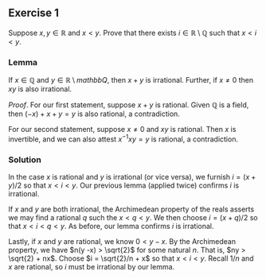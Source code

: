 ## Exercise 1

Suppose $x, y \in \mathbb{R}$ and $x < y$. Prove that there exists $i \in \mathbb{R} \setminus \mathbb{Q}$ such that $x < i < y$.

### Lemma

If $x \in \mathbb{Q}$ and $y \in \mathbb{R} \setminus mathbb{Q}$, then $x + y$ is irrational. Further, if $x \ne 0$ then $xy$ is also irrational.

*Proof*. For our first statement, suppose $x + y$ is rational. Given $\mathbb{Q}$ is a field, then $(-x) + x + y = y$ is also rational, a contradiction.

For our second statement, suppose $x \ne 0$ and $xy$ is rational. Then $x$ is invertible, and we can also attest $x^{-1}xy = y$ is rational, a contradiction.

### Solution

In the case $x$ is rational and $y$ is irrational (or vice versa), we furnish $i = (x + y)/2$ so that $x < i < y.$ Our previous lemma (applied twice) confirms $i$ is irrational.

If $x$ and $y$ are both irrational, the Archimedean property of the reals asserts we may find a rational $q$ such the $x < q < y.$ We then choose $i = (x + q)/2$ so that $x < i < q < y$. As before, our lemma confirms $i$ is irrational.

Lastly, if $x$ and $y$ are rational, we know $0 < y - x$. By the Archimedean property, we have $n(y -x) > \sqrt{2}$ for some natural $n$. That is, $ny > \sqrt{2} + nx$. Choose $i = \sqrt{2}/n + x$ so that $x < i < y$. Recall $1/n$ and $x$ are rational, so $i$ must be irrational by our lemma.

